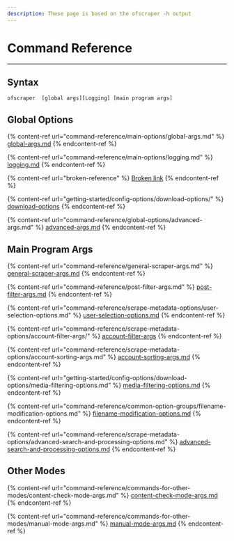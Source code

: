 ```yaml
---
description: These page is based on the ofscraper -h output
---
```


# Command Reference

***

## Syntax

```
ofscraper  [global args][Logging] [main program args]
```

## Global Options

{% content-ref url="command-reference/main-options/global-args.md" %}
[global-args.md](command-reference/main-options/global-args.md)
{% endcontent-ref %}

{% content-ref url="command-reference/main-options/logging.md" %}
[logging.md](command-reference/main-options/logging.md)
{% endcontent-ref %}

{% content-ref url="broken-reference" %}
[Broken link](broken-reference)
{% endcontent-ref %}

{% content-ref url="getting-started/config-options/download-options/" %}
[download-options](getting-started/config-options/download-options/)
{% endcontent-ref %}

{% content-ref url="command-reference/global-options/advanced-args.md" %}
[advanced-args.md](command-reference/global-options/advanced-args.md)
{% endcontent-ref %}

## Main Program Args

{% content-ref url="command-reference/general-scraper-args.md" %}
[general-scraper-args.md](command-reference/general-scraper-args.md)
{% endcontent-ref %}

{% content-ref url="command-reference/post-filter-args.md" %}
[post-filter-args.md](command-reference/post-filter-args.md)
{% endcontent-ref %}

{% content-ref url="command-reference/scrape-metadata-options/user-selection-options.md" %}
[user-selection-options.md](command-reference/scrape-metadata-options/user-selection-options.md)
{% endcontent-ref %}

{% content-ref url="command-reference/scrape-metadata-options/account-filter-args/" %}
[account-filter-args](command-reference/scrape-metadata-options/account-filter-args/)
{% endcontent-ref %}

{% content-ref url="command-reference/scrape-metadata-options/account-sorting-args.md" %}
[account-sorting-args.md](command-reference/scrape-metadata-options/account-sorting-args.md)
{% endcontent-ref %}

{% content-ref url="getting-started/config-options/download-options/media-filtering-options.md" %}
[media-filtering-options.md](getting-started/config-options/download-options/media-filtering-options.md)
{% endcontent-ref %}

{% content-ref url="command-reference/common-option-groups/filename-modification-options.md" %}
[filename-modification-options.md](command-reference/common-option-groups/filename-modification-options.md)
{% endcontent-ref %}

{% content-ref url="command-reference/scrape-metadata-options/advanced-search-and-processing-options.md" %}
[advanced-search-and-processing-options.md](command-reference/scrape-metadata-options/advanced-search-and-processing-options.md)
{% endcontent-ref %}

## Other Modes

{% content-ref url="command-reference/commands-for-other-modes/content-check-mode-args.md" %}
[content-check-mode-args.md](command-reference/commands-for-other-modes/content-check-mode-args.md)
{% endcontent-ref %}

{% content-ref url="command-reference/commands-for-other-modes/manual-mode-args.md" %}
[manual-mode-args.md](command-reference/commands-for-other-modes/manual-mode-args.md)
{% endcontent-ref %}
